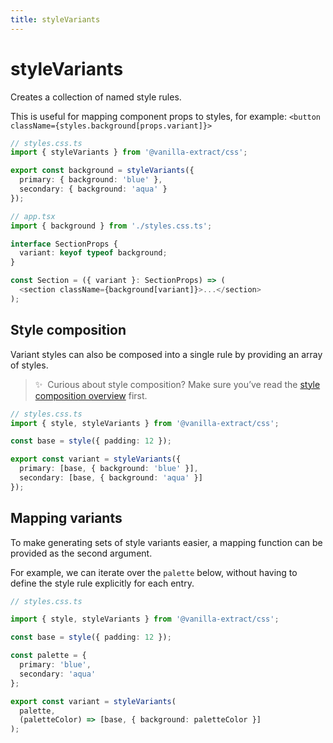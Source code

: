 ```yaml
---
title: styleVariants
---
```


# styleVariants

Creates a collection of named style rules.

This is useful for mapping component props to styles, for example: `<button className={styles.background[props.variant]}>`

```ts compiled
// styles.css.ts
import { styleVariants } from '@vanilla-extract/css';

export const background = styleVariants({
  primary: { background: 'blue' },
  secondary: { background: 'aqua' }
});

// app.tsx
import { background } from './styles.css.ts';

interface SectionProps {
  variant: keyof typeof background;
}

const Section = ({ variant }: SectionProps) => (
  <section className={background[variant]}>...</section>
);
```

## Style composition

Variant styles can also be composed into a single rule by providing an array of styles.

> ✨&nbsp;&nbsp;Curious about style composition? Make sure you’ve read the [style composition overview](/documentation/style-composition) first.

```ts compiled
// styles.css.ts
import { style, styleVariants } from '@vanilla-extract/css';

const base = style({ padding: 12 });

export const variant = styleVariants({
  primary: [base, { background: 'blue' }],
  secondary: [base, { background: 'aqua' }]
});
```

## Mapping variants

To make generating sets of style variants easier, a mapping function can be provided as the second argument.

For example, we can iterate over the `palette` below, without having to define the style rule explicitly for each entry.

```ts compiled
// styles.css.ts

import { style, styleVariants } from '@vanilla-extract/css';

const base = style({ padding: 12 });

const palette = {
  primary: 'blue',
  secondary: 'aqua'
};

export const variant = styleVariants(
  palette,
  (paletteColor) => [base, { background: paletteColor }]
);
```
